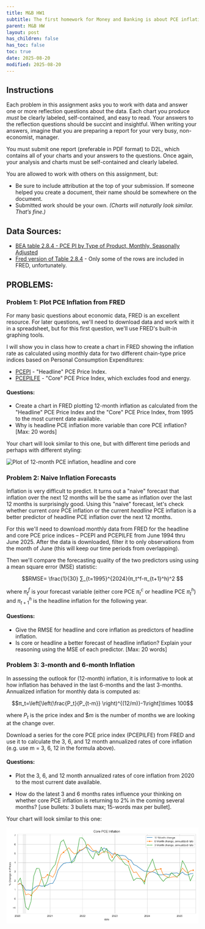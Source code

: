 ```yaml
---
title: M&B HW1
subtitle: The first homework for Money and Banking is about PCE inflation. This assignment is adapted in-part from material by Terry J. Fitzgerald.
parent: M&B HW
layout: post
has_children: false
has_toc: false
toc: true
date: 2025-08-20
modified: 2025-08-20
---
```


## Instructions

Each problem in this assignment asks you to work with data and answer one or more reflection questions about the data.
Each chart you produce *must* be clearly labeled, self-contained, and easy to read. 
Your answers to the reflection questions should be succint and insightful. 
When writing your answers, imagine that you are preparing a report for your very busy, non-economist, manager.

You must submit one report (preferable in PDF format) to D2L, 
which contains all of your charts and your answers to the questions.
Once again, your analysis and charts must be self-contained and clearly labeled. 

You are allowed to work with others on this assignment, but:
- Be sure to include attribution at the top of your submission. If someone helped you create a document, their name should be somewhere on the document.
- Submitted work should be your own. *(Charts will naturally look similar. That’s fine.)*



## Data Sources:

- [BEA table 2.8.4 - PCE PI by Type of Product, Monthly, Seasonally Adjusted](https://apps.bea.gov/iTable/?reqid=19&step=2&isuri=1&categories=survey#eyJhcHBpZCI6MTksInN0ZXBzIjpbMSwyLDMsM10sImRhdGEiOltbImNhdGVnb3JpZXMiLCJTdXJ2ZXkiXSxbIk5JUEFfVGFibGVfTGlzdCIsIjgxIl0sWyJGaXJzdF9ZZWFyIiwiMTk5NSJdLFsiTGFzdF9ZZWFyIiwiMjAyNSJdLFsiU2NhbGUiLCIwIl0sWyJTZXJpZXMiLCJNIl1dfQ==)
- [Fred version of Table 2.8.4](https://fred.stlouisfed.org/release/tables?rid=54&eid=3208#snid=3199) - Only some of the rows are included in FRED, unfortunately.
    <!-- - [PCEPI](https://fred.stlouisfed.org/series/PCEPI) - "Headline" PCE Price Index.
    - [PCEPILFE](https://fred.stlouisfed.org/series/PCEPILFE) - "Core" PCE Price Index, which excludes food and energy. -->


## PROBLEMS: 


### Problem 1: Plot PCE Inflation from FRED

For many basic questions about economic data, FRED is an excellent resource. 
For later questions, we'll need to download data and work with it in a spreadsheet,
but for this first question, we'll use FRED's built-in graphing tools. 

I will show you in class how to create a chart in FRED showing the inflation rate as calculated using monthly data for two different chain-type price indices based on Personal Consumption Expenditures:
- [PCEPI](https://fred.stlouisfed.org/series/PCEPI) - "Headline" PCE Price Index.
- [PCEPILFE](https://fred.stlouisfed.org/series/PCEPILFE) - "Core" PCE Price Index, which excludes food and energy.


#### Questions: 
- Create a chart in FRED plotting 12-month inflation as calculated from the "Headline" PCE Price Index and the "Core" PCE Price Index, from 1995 to the most current date available.
- Why is headline PCE inflation more variable than core PCE inflation? [Max: 20 words]

<!-- 
The resulting graph should look similar to this one:

![Plot of 12-month PCE inflation, headline and core](./hw1-inflation/HW1_Q1_PCE_pct_change.png)
-->

Your chart will look similar to this one, 
but with different time periods and perhaps with different styling:

![Plot of 12-month PCE inflation, headline and core](https://fred.stlouisfed.org/graph/fredgraph.png?g=1LK9C&height=490)

<!-- https://fred.stlouisfed.org/graph/?g=1LK9C -->






### Problem 2: Naive Inflation Forecasts

Inflation is very difficult to predict.  It turns out a "naive" forecast that inflation over the next 12 months will be the same as inflation over the last 12 months is surprisingly good. 
Using this "naive" forecast, let's check whether current *core* PCE inflation or the current *headline* PCE inflation is a better predictor of headline PCE inflation over the next 12 months.

For this we'll need to download monthly data from FRED for the headline and core PCE price indices – PCEPI and PCEPILFE from June 1994 thru June 2025. After the data is downloaded, filter it to only observations from the month of June (this will keep our time periods from overlapping). 
<!-- and calculate the 12-month inflation for each price index, as we did in Problem 1. -->

Then we'll compare the forecasting quality of the two predictors using using a mean square error (MSE) statistic:

$$RMSE=  \frac{1}{30} ∑_{t=1995}^{2024}(π_t^f-π_{t+1}^h)^2 $$

where $π_t^f$ is your forecast variable 
(either core PCE $π_t^c$ 
or headline PCE $π_t^h$)
and $π_{t+1}^h$ is the headline inflation for the following year.

#### Questions: 

- Give the RMSE for headline and core inflation as predictors of headline inflation.
- Is core or headline a better forecast of headline inflation?  Explain your reasoning using the MSE of each predictor.  [Max: 20 words]





### Problem 3: 3-month and 6-month Inflation


In assessing the outlook for (12-month) inflation, it is informative to look at how inflation has behaved in the last 6-months and the last 3-months. 
Annualized inflation for monthly data is computed as:  

$$π_t=\left[\left(\frac{P_t}{P_{t-m}} \right)^{(12/m)}-1\right]\times 100$$

where $P_t$ is the price index and $$m$ is the number of months we are looking at the change over.

Download a series for the core PCE price index (PCEPILFE) from FRED and use it to calculate 
the 3, 6, and 12 month annualized rates of core inflation (e.g. use m = 3, 6, 12 in the formula above).

#### Questions: 
- Plot the 3, 6, and 12 month annualized rates of core inflation from 2020 to the most current date available.

- How do the latest 3 and 6 months rates influence your thinking on whether core PCE inflation is returning to 2% in the coming several months? [use bullets: 3 bullets max; 15-words max per bullet].

Your chart will look similar to this one:

![3month and 6month annualized core inflation](./hw1-inflation/HW1_Q1_annualized_core_inflation.png)



<!-- 
This was a failed attempt to answer this question entirely in FRED.
I couldn't figure out how to calculate 3-month inflation for each month in FRED
https://fred.stlouisfed.org/graph/?g=1LK9C
This is instead the percent change or core PCE inflation at different frequencies.
 -->






<!-- 
General ideas for related HW:
Apply/calculate weights ourselves? https://www.bea.gov/help/faq/1006

Calculate/verify overall pce?
BEA table 2.8.3 and 2.8.5 have PCE quantities.
BEA table 2.8.4 has prices. (Used in this assignment.)
BEA table 2.8.5 is the dollar value of PCE components?

-->